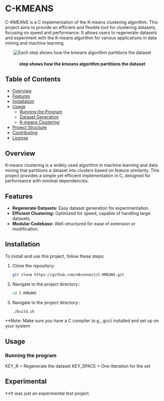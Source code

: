 # C-KMEANS

C-KMEANS is a C implementation of the K-means clustering algorithm. This project aims to provide an efficient and flexible tool for clustering datasets, focusing on speed and performance. It allows users to regenerate datasets and experiment with the K-means algorithm for various applications in data mining and machine learning.

<div align="center">
  <img src="https://github.com/user-attachments/assets/f3b2d1c1-e26a-4b6c-9b38-aaa67c06587f" alt="Each step shows how the kmeans algorithm partitions the dataset">
</div>
<div align="center">
  <h4>step shows how the kmeans algorithm partitions the dataset</h3>
</div>

## Table of Contents
- [Overview](#overview)
- [Features](#features)
- [Installation](#installation)
- [Usage](#usage)
  - [Running the Program](#running-the-program)
  - [Dataset Generation](#dataset-generation)
  - [K-means Clustering](#k-means-clustering)
- [Project Structure](#project-structure)
- [Contributing](#contributing)
- [License](#license)

## Overview

K-means clustering is a widely used algorithm in machine learning and data mining that partitions a dataset into clusters based on feature similarity. This project provides a simple yet efficient implementation in C, designed for performance with minimal dependencies.

## Features

- **Regenerate Datasets:** Easy dataset generation for experimentation.
- **Efficient Clustering:** Optimized for speed, capable of handling large datasets.
- **Modular Codebase:** Well-structured for ease of extension or modification.

## Installation

To install and use this project, follow these steps:

1. Clone the repository:
   ```bash
   git clone https://github.com/n0connect/C-KMEANS.git
2. Navigate to the project directory::
   ```bash
   cd C-KMEANS
3. Navigate to the project directory::
   ```bash
   ./build.sh
   
**Note: Make sure you have a C compiler (e.g., gcc) installed and set up on your system

## Usage

### Running the program
KEY_R = Regenerate the dataset
KEY_SPACE = One itteration for the set

## Experimental
**It was just an experimental test project.
